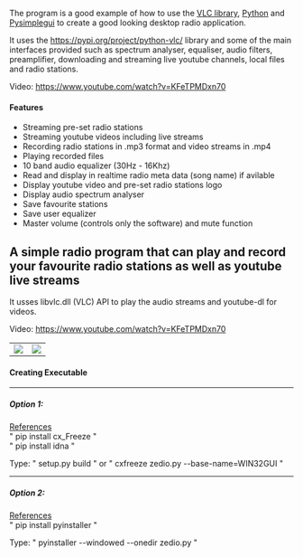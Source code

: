


The program is a good example of how to use the <a target="_blank" href="https://www.olivieraubert.net/vlc/python-ctypes/doc/">VLC library</a>, <a href="https://www.python.org/" target="_blank">Python</a> and <a target="_blank" href="https://pypi.org/project/PySimpleGUIQt/">Pysimplegui</a> to create a good looking desktop radio application. 

It uses the https://pypi.org/project/python-vlc/ library and some of the main interfaces provided such as spectrum analyser, equaliser, audio filters, preamplifier, downloading and streaming live youtube channels, local files and radio stations.

Video: https://www.youtube.com/watch?v=KFeTPMDxn70

  <h4>Features</h4>
  <ul>
    <li>Streaming pre-set radio stations</li>
    <li>Streaming youtube videos including live streams</li>
    <li>Recording radio stations in .mp3 format and video streams in .mp4</li>
    <li>Playing recorded files</li>
    <li>10 band audio equalizer (30Hz - 16Khz)</li>
    <li>Read and display in realtime radio meta data (song name) if avilable</li>
    <li>Display youtube video and pre-set radio stations logo</li>
    <li>Display audio spectrum analyser</li>
    <li>Save favourite stations</li>
    <li>Save user equalizer</li>
    <li>Master volume (controls only the software) and mute function</li>
  </ul>


<h2>A simple radio program that can play and record your favourite radio stations as well as youtube live streams </h2>

It usses libvlc.dll (VLC) API to play the audio streams and youtube-dl for videos.



Video: https://www.youtube.com/watch?v=KFeTPMDxn70

<table>
  <tr>
    <td><img src="https://i.gyazo.com/26ba304495b772bcf4efec9149a7ea3d.png"></td>
    <td><img src="https://i.gyazo.com/299cfd9193ff6d6aa0c27c93e1bb45dd.png"></td>
  </tr>
</table>



<h4><b>Creating Executable</b></h4>
<hr>
<h5><b>Option 1:</b></h5>
<a target="_blank" href="https://cx-freeze.readthedocs.io/en/latest/setup_script.html#command"> References</a>
<br>" pip install cx_Freeze "
<br>" pip install idna "

Type: " setup.py build " or   " cxfreeze zedio.py --base-name=WIN32GUI "
<hr>
<h5><b>Option 2:</b></h5>
<a  target="_blank" href="https://pyinstaller.readthedocs.io/en/stable/"> References</a>
<br>" pip install pyinstaller "

Type: " pyinstaller --windowed --onedir zedio.py " 
